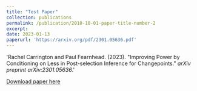 ```yaml
---
title: "Test Paper"
collection: publications
permalink: /publication/2010-10-01-paper-title-number-2
excerpt: 
date: 2023-01-13
paperurl: 'https://arxiv.org/pdf/2301.05636.pdf'
---
```


'Rachel Carrington and Paul Fearnhead. (2023). &quot;Improving Power by Conditioning on Less in Post-selection Inference for Changepoints.&quot; 
<i>arXiv preprint arXiv:2301.05636</i>.'

[Download paper here](https://arxiv.org/pdf/2301.05636.pdf)
